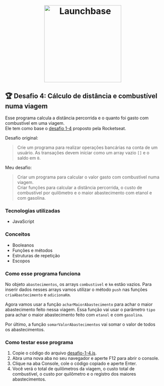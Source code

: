 <h1 align="center">
    <img alt="Launchbase" src="https://rocketseat-cdn.s3-sa-east-1.amazonaws.com/bootcamp-launchbase.png" width="250px" />
</h1>

## :trophy: Desafio 4: Cálculo de distância e combustível numa viagem

Esse programa calcula a distância percorrida e o quanto foi gasto com combustível em uma viagem.\
Ele tem como base o 
[desafio 1-4](https://github.com/rocketseat-education/bootcamp-launchbase-desafios-01/blob/master/desafios/01-4-aplicacao-operacoes-bancarias.md) proposto pela Rocketseat.

Desafio original:
> Crie um programa para realizar operações bancárias na conta de um usuário.
> As transações devem iniciar como um array vazio ```[]``` e o saldo em ```0```.

Meu desafio:
> Criar um programa para calcular o valor gasto com combustível numa viagem.\
Criar funções para calcular a distância percorrida, o custo de combustível por quilômetro e o maior abastecimento com etanol e com gasolina.

### Tecnologias utilizadas
* JavaScript

### Conceitos
* Booleanos
* Funções e métodos
* Estruturas de repetição 
* Escopos

### Como esse programa funciona

No objeto ```abastecimentos```, os arrays ```combustivel``` e ```km``` estão vazios. Para inserir dados nesses arrays vamos utilizar o método ```push``` nas funções ```criaAbastecimento``` e ```adicionaKm```.

Agora vamos usar a função ```acharMaiorAbastecimento``` para achar o maior abastecimento feito nessa viagem. Essa função vai usar o parâmetro ```tipo``` para achar o maior abastecimento feito com ```etanol``` e com ```gasolina```.

Por último, a função ```somarValorAbastecimentos``` vai somar o valor de todos os abastecimentos.

### Como testar esse programa

1. Copie o código do arquivo [desafio-1-4.js](https://github.com/dhiego-gomes/rocketseat-launchbase-desafios/blob/master/05-booleanos/desafio-1-4.js).
2. Abra uma nova aba no seu navegador e aperte F12 para abrir o console.
3. Clique na aba Console, cole o código copiado e aperte Enter.
4. Você verá o total de quilômetros da viagem, o custo total de combustível, o custo por quilômetro e o registro dos maiores abastecimentos.
